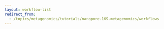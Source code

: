 ```yaml
---
layout: workflow-list
redirect_from:
  - /topics/metagenomics/tutorials/nanopore-16S-metagenomics/workflows
---
```

